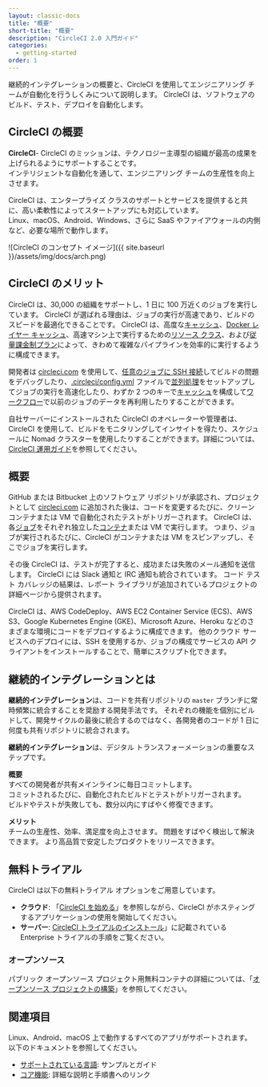 ```yaml
---
layout: classic-docs
title: "概要"
short-title: "概要"
description: "CircleCI 2.0 入門ガイド"
categories:
  - getting-started
order: 1
---
```


継続的インテグレーションの概要と、CircleCI を使用してエンジニアリング チームが自動化を行うしくみについて説明します。 CircleCI は、ソフトウェアのビルド、テスト、デプロイを自動化します。

## CircleCI の概要

**CircleCI**- CircleCI のミッションは、テクノロジー主導型の組織が最高の成果を上げられるようにサポートすることです。  
インテリジェントな自動化を通して、エンジニアリング チームの生産性を向上させます。

CircleCI は、エンタープライズ クラスのサポートとサービスを提供すると共に、高い柔軟性によってスタートアップにも対応しています。  
Linux、macOS、Android、Windows、さらに SaaS やファイアウォールの内側など、必要な場所で動作します。

![CircleCI のコンセプト イメージ]({{ site.baseurl }}/assets/img/docs/arch.png)

## CircleCI のメリット

CircleCI は、30,000 の組織をサポートし、1 日に 100 万近くのジョブを実行しています。 CircleCI が選ばれる理由は、ジョブの実行が高速であり、ビルドのスピードを最適化できることです。 CircleCI は、高度な[キャッシュ]({{site.baseurl}}/ja/2.0/caching/)、[Docker レイヤー キャッシュ]({{site.baseurl}}/ja/2.0/docker-layer-caching/)、高速マシン上で実行するための[リソース クラス]({{site.baseurl}}/ja/2.0/optimizations/#resource-class)、および[従量課金制プラン](https://circleci.com/ja/pricing/)によって、きわめて複雑なパイプラインを効率的に実行するように構成できます。

開発者は [circleci.com](https://circleci.com/jp) を使用して、[任意のジョブに SSH 接続]({{site.baseurl}}/ja/2.0/ssh-access-jobs/)してビルドの問題をデバッグしたり、[.circleci/config.yml]({{site.baseurl}}/ja/2.0/configuration-reference/) ファイルで[並列処理]({{site.baseurl}}/ja/2.0/parallelism-faster-jobs/)をセットアップしてジョブの実行を高速化したり、わずか 2 つのキーで[キャッシュ]({{site.baseurl}}/ja/2.0/caching/)を構成して[ワークフロー]({{site.baseurl}}/ja/2.0/workflows/)で以前のジョブのデータを再利用したりすることができます。

自社サーバーにインストールされた CircleCI のオペレーターや管理者は、CircleCI を使用して、ビルドをモニタリングしてインサイトを得たり、スケジュールに Nomad クラスターを使用したりすることができます。詳細については、[CircleCI 運用ガイド]({{site.baseurl}}/ja/2.0/circleci-ops-guide-v2-17.pdf)を参照してください。

## 概要

GitHub または Bitbucket 上のソフトウェア リポジトリが承認され、プロジェクトとして [circleci.com](https://circleci.com/ja/) に追加された後は、コードを変更するたびに、クリーン コンテナまたは VM で自動化されたテストがトリガーされます。 CircleCI は、各[ジョブ]({{site.baseurl}}/2.0/glossary/#job)をそれぞれ独立した[コンテナ]({{site.baseurl}}/2.0/glossary/#container)または VM で実行します。 つまり、ジョブが実行されるたびに、CircleCI がコンテナまたは VM をスピンアップし、そこでジョブを実行します。

その後 CircleCI は、テストが完了すると、成功または失敗のメール通知を送信します。 CircleCI には Slack 通知と IRC 通知も統合されています。 コード テスト カバレッジの結果は、レポート ライブラリが追加されているプロジェクトの詳細ページから提供されます。

CircleCI は、AWS CodeDeploy、AWS EC2 Container Service (ECS)、AWS S3、Google Kubernetes Engine (GKE)、Microsoft Azure、Heroku などのさまざまな環境にコードをデプロイするように構成できます。 他のクラウド サービスへのデプロイには、SSH を使用するか、ジョブの構成でサービスの API クライアントをインストールすることで、簡単にスクリプト化できます。

## 継続的インテグレーションとは

**継続的インテグレーション**は、コードを共有リポジトリの `master` ブランチに常時頻繁に統合することを奨励する開発手法です。 それぞれの機能を個別にビルドして、開発サイクルの最後に統合するのではなく、各開発者のコードが 1 日に何度も共有リポジトリに統合されます。

**継続的インテグレーション**は、デジタル トランスフォーメーションの重要なステップです。

**概要**  
すべての開発者が共有メインラインに毎日コミットします。  
コミットされるたびに、自動化されたビルドとテストがトリガーされます。  
ビルドやテストが失敗しても、数分以内にすばやく修復できます。

**メリット**  
チームの生産性、効率、満足度を向上させます。 問題をすばやく検出して解決できます。 より高品質で安定したプロダクトをリリースできます。

## 無料トライアル

CircleCI は以下の無料トライアル オプションをご用意しています。

- **クラウド**: 「[CircleCI を始める]({{site.baseurl}}/ja/2.0/first-steps/)」を参照しながら、CircleCI がホスティングするアプリケーションの使用を開始してください。
- **サーバー**: [CircleCI トライアルのインストール]({{site.baseurl}}/ja/2.0/single-box/)」に記載されている Enterprise トライアルの手順をご覧ください。

### オープンソース

パブリック オープンソース プロジェクト用無料コンテナの詳細については、「[オープンソース プロジェクトの構築]({{site.baseurl}}/ja/2.0/oss/)」を参照してください。

## 関連項目

Linux、Android、macOS 上で動作するすべてのアプリがサポートされます。 以下のドキュメントを参照してください。

- [サポートされている言語]({{site.baseurl}}/ja/2.0/demo-apps/): サンプルとガイド
- [コア機能]({{site.baseurl}}/ja/2.0/features/): 詳細な説明と手順書へのリンク
